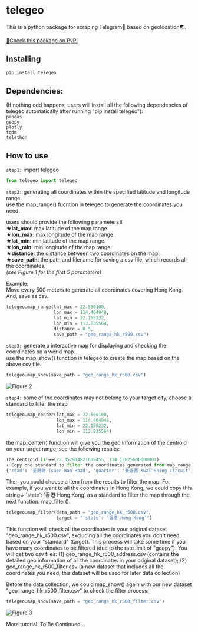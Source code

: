 # telegeo

This is a python package for scraping Telegram:iphone: based on geolocation:earth_asia:.

[:loudspeaker:Check this package on PyPI](https://pypi.org/project/telegeo/)

## Installing
```py
pip install telegeo
```

## Dependencies:
(If nothing odd happens, users will install all the following dependencies of telegeo automatically after running "pip install telegeo"):  
`pandas`  
`geopy`  
`plotly`  
`tqdm`  
`telethon`  

## How to use
`step1:` import telegeo
```py
from telegeo import telegeo
```

`step2:` generating all coordinates within the specified latitude and longitude range.  
use the map_range() fucntion in telegeo to generate the coordinates you need.

users should provide the following parameters⬇  
★**lat_max**: max latitude of the map range.  
★**lon_max**: max longitude of the map range.  
★**lat_min**: min latitude of the map range.  
★**lon_min**: min longitude of the map range.  
★**distance**: the distance between two coordinates on the map.  
★**save_path**: the path and filename for saving a csv file, which records all the coordinates.  
_(see Figure 1 for the first 5 parameters)_

Example:   
Move every 500 meters to generate all coordinates covering Hong Kong.
And, save as csv.
```py
telegeo.map_range(lat_max = 22.560100,
                  lon_max = 114.404948,
                  lat_min = 22.155232,
                  lon_min = 113.835564,
                  distance = 0.5,
                  save_path = "geo_range_hk_r500.csv")
```
`step3:` generate a interactive map for displaying and checking the coordinates on a world map.  
use the map_show() function in telegeo to create the map based on the above csv file.

```py
telegeo.map_show(save_path = "geo_range_hk_r500.csv")
```
![Figure 2](https://user-images.githubusercontent.com/60833574/187110262-5f72ae26-171d-4493-9844-e67ced0e90d7.png)

`step4:` some of the coordinates may not belong to your target city, choose a standard to filter the map
```py
telegeo.map_center(lat_max = 22.560100,
                   lon_max = 114.404948,
                   lat_min = 22.155232,
                   lon_min = 113.835564)
```
the map_center() function will give you the geo information of the centroid on your target range, see the following results:
```py
The centroid is →→(22.357914821609455, 114.12025600000001)
↓ Copy one standard to filter the coordinates generated from map_range() ↓ (e.g. 'state': '香港 Hong Kong') 
{'road': '荃灣路 Tsuen Wan Road', 'quarter': '葵盛圍 Kwai Shing Circuit', 'suburb': '下葵涌 Ha Kwai Chung', 'town': '葵涌 Kwai Chung', 'county': '葵青區 Kwai Tsing District', 'region': '新界 New Territories', 'state': '香港 Hong Kong', 'ISO3166-2-lvl3': 'CN-HK', 'country': '中国', 'country_code': 'cn'}
```
Then you could choose a item from the results to filter the map. For example, if you want to all the coordinates in Hong Kong, we could copy this string↓
'state': '香港 Hong Kong' as a standard to filter the map through the next function: map_filter().

```py
telegeo.map_filter(data_path = "geo_range_hk_r500.csv",
                   target = "'state': '香港 Hong Kong'")
```
This function will check all the coordinates in your original dataset "geo_range_hk_r500.csv", excluding all the coordinates you don't need based on your "standard" (target). This process will take some time if you have many coordinates to be filtered (due to the rate limit of "geopy"). You will get two csv files: 
(1) geo_range_hk_r500_address.csv (contains the detailed geo information of all the coordinates in your original dataset); 
(2) geo_range_hk_r500_filter.csv (a new dataset that includes all the coordinates you need, this dataset will be used for later data collection)

Before the data collection, we could map_show() again with our new dataset "geo_range_hk_r500_filter.csv" to check the filter process:
```py
telegeo.map_show(save_path = "geo_range_hk_r500_filter.csv")
```
![Figure 3](![newplot](https://user-images.githubusercontent.com/60833574/189328080-8a6a9929-9d0c-4991-ba5b-0af68bf53f1e.png))


More tutorial: To Be Continued...
